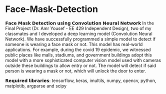 # Face-Mask-Detection
𝗙𝗮𝗰𝗲 𝗠𝗮𝘀𝗸 𝗗𝗲𝘁𝗲𝗰𝘁𝗶𝗼𝗻 𝘂𝘀𝗶𝗻𝗴 𝗖𝗼𝗻𝘃𝗼𝗹𝘂𝘁𝗶𝗼𝗻 𝗡𝗲𝘂𝗿𝗮𝗹 𝗡𝗲𝘁𝘄𝗼𝗿𝗸 In the Final Project (Dr. Amr Yousef - EE 429 Independent Design), two of my classmates and I developed a deep learning model (Convolution Neural Network). We have successfully programmed a simple model to detect if someone is wearing a face mask or not. This model has real-world applications. For example, during the covid 19 epidemic, we witnessed public places like malls, stadiums, and government buildings adopt this model with a more sophisticated computer vision model used with cameras outside these buildings to allow entry or not. The model will detect if said person is wearing a mask or not, which will unlock the door to enter.  

𝗥𝗲𝗾𝘂𝗶𝗿𝗲𝗱 𝗹𝗶𝗯𝗿𝗮𝗿𝗶𝗲𝘀:​ tensorflow, keras, imultils, numpy,  opencv, python,​ matplotib,​ argparse and scipy
